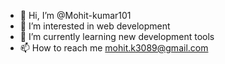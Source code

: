 - 👋 Hi, I’m @Mohit-kumar101
- 👀 I’m interested in web development
- 🌱 I’m currently learning new development tools
- 📫 How to reach me mohit.k3089@gmail.com


<!---
Mohit-kumar101/Mohit-kumar101 is a ✨ special ✨ repository because its `README.md` (this file) appears on your GitHub profile.
You can click the Preview link to take a look at your changes.
--->
